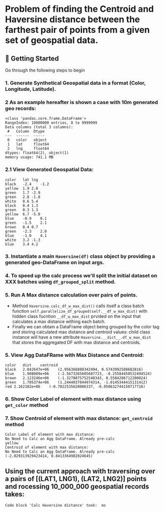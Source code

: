 # Problem of finding the Centroid and Haversine distance between the farthest pair of points from a given set of geospatial data.

## 🐣 Getting Started

Go through the following steps to begin 

### 1. Generate Synthetical Geospatial data in a format (Color, Longitude, Latitude). 
### 2 As an example hereafter is shown a case with 10m generated geo records:
```commandline
<class 'pandas.core.frame.DataFrame'>
RangeIndex: 10000000 entries, 0 to 9999999
Data columns (total 3 columns):
 #   Column  Dtype  
---  ------  -----  
 0   color   object 
 1   lat     float64
 2   lng     float64
dtypes: float64(2), object(1)
memory usage: 741.1 MB
```
### 2.1 View Generated Geospatial Data:
```commandline
color	lat	lng
black	-2.4	-1.2
yellow	1.9	2.0
green	1.7	-2.9
green	2.8	-1.8
white	0.6	5.4
black	0.4	1.3
green	0.3	1.3
yellow	6.7	-5.8
blue	-0.9	0.1
green	-1.5	2.1
brown	0.4	0.7
green	-2.3	2.0
blue	-1.0	4.1
white	3.2	-1.3
blue	3.4	4.2
```
### 3. Instantiate a main `Haversine(df)` class object by providing a generated geo-DataFrame on input args.
### 4. To speed up the calc process we'll split the initial dataset on XXX batches using `df_grouped_split` method.
### 5. Run A Max distance calculation over pairs of points. 
- Method `Haversine.calc_df_w_max_dist()` calls itself a class batch function `self.parallelize_df_grouped(self.__df_w_max_dist)` with hidden class fucntion `__df_w_max_dist` prvided on the input that calculates a max distance withing each batch.
- Finally we can obtain a DataFrame object being grouped by the color tag and storing calculated max distance and centroid values: child class instance will have a new attribute `Haversine.__dict__.df_w_max_dist` that stores the aggregated DF with max distance and centroids.  
### 5. View Agg DataFRame with Max Distance and Centroid:
```commandline
color	dist	centroid
black	2.042647e+06	(2.956368880342494, 0.5743992588682816)
blue	1.908009e+06	(-2.5673265605687723, -0.25584450532494524)
brown	2.123246e+06	(-1.3278875752548343, 0.5584286712200024)
green	1.705374e+06	(1.2444037844974314, -1.0145344415131412)
red	2.162102e+06	(-0.7022535620006337, -0.050632744150717716)
```
### 6. Show Color Label of element with max distance using `get_color` method
### 7. Show Centroid of element with max distance: `get_centroid` method
```commandline
Color Label of element with max distance:
No Need to Calc an Agg DataFrame. Already pre-calc
yellow
Centroid of element with max distance:
No Need to Calc an Agg DataFrame. Already pre-calc
(-2.029313929423414, 0.8413364902024645)
```

## Using the current approach with traversing over a pairs of [(LAT1, LNG1), (LAT2, LNG2)] points and rocessing 10_000_000 geospatial records takes: 
```commandline
Code block 'Calc Haversine distance' took:  ms
```